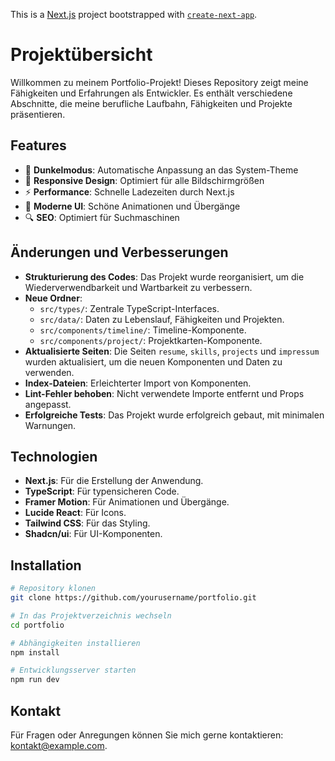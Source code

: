 This is a [Next.js](https://nextjs.org) project bootstrapped with [`create-next-app`](https://nextjs.org/docs/app/api-reference/cli/create-next-app).

# Projektübersicht

Willkommen zu meinem Portfolio-Projekt! Dieses Repository zeigt meine Fähigkeiten und Erfahrungen als Entwickler. Es enthält verschiedene Abschnitte, die meine berufliche Laufbahn, Fähigkeiten und Projekte präsentieren.

## Features

- 🌙 **Dunkelmodus**: Automatische Anpassung an das System-Theme
- 📱 **Responsive Design**: Optimiert für alle Bildschirmgrößen
- ⚡ **Performance**: Schnelle Ladezeiten durch Next.js
- 🎨 **Moderne UI**: Schöne Animationen und Übergänge
- 🔍 **SEO**: Optimiert für Suchmaschinen

## Änderungen und Verbesserungen

- **Strukturierung des Codes**: Das Projekt wurde reorganisiert, um die Wiederverwendbarkeit und Wartbarkeit zu verbessern.
- **Neue Ordner**:
  - `src/types/`: Zentrale TypeScript-Interfaces.
  - `src/data/`: Daten zu Lebenslauf, Fähigkeiten und Projekten.
  - `src/components/timeline/`: Timeline-Komponente.
  - `src/components/project/`: Projektkarten-Komponente.
- **Aktualisierte Seiten**: Die Seiten `resume`, `skills`, `projects` und `impressum` wurden aktualisiert, um die neuen Komponenten und Daten zu verwenden.
- **Index-Dateien**: Erleichterter Import von Komponenten.
- **Lint-Fehler behoben**: Nicht verwendete Importe entfernt und Props angepasst.
- **Erfolgreiche Tests**: Das Projekt wurde erfolgreich gebaut, mit minimalen Warnungen.

## Technologien

- **Next.js**: Für die Erstellung der Anwendung.
- **TypeScript**: Für typensicheren Code.
- **Framer Motion**: Für Animationen und Übergänge.
- **Lucide React**: Für Icons.
- **Tailwind CSS**: Für das Styling.
- **Shadcn/ui**: Für UI-Komponenten.

## Installation

```bash
# Repository klonen
git clone https://github.com/yourusername/portfolio.git

# In das Projektverzeichnis wechseln
cd portfolio

# Abhängigkeiten installieren
npm install

# Entwicklungsserver starten
npm run dev
```

## Kontakt

Für Fragen oder Anregungen können Sie mich gerne kontaktieren: [kontakt@example.com](mailto:kontakt@example.com).
